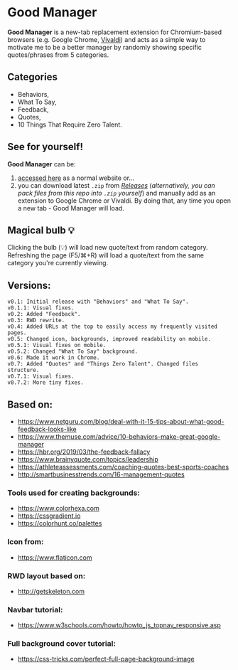 # Good Manager

**Good Manager** is a new-tab replacement extension for Chromium-based browsers (e.g. Google Chrome, [Vivaldi](https://vivaldi.com)) and acts as a simple way to motivate me to be a better manager by randomly showing specific quotes/phrases from 5 categories.

## Categories

- Behaviors,
- What To Say,
- Feedback,
- Quotes,
- 10 Things That Require Zero Talent.

<!-- ![Example](https://i.ibb.co/j6nZV2G/Be-Funky-collage.jpg) -->

## See for yourself!

**Good Manager** can be:
1) [accessed here](https://vardecab.github.io/good-manager/chooser.html) as a normal website or... 
2) you can download latest `.zip` from [_Releases_](https://github.com/vardecab/good-manager/releases)  (_alternatively, you can pack files from this repo into `.zip` yourself_) and manually add as an extension to Google Chrome or Vivaldi. By doing that, any time you open a new tab - Good Manager will load.

## Magical bulb 💡

Clicking the bulb (💡) will load new quote/text from random category. Refreshing the page (F5/⌘+R) will load a quote/text from the same category you're currently viewing.

## Versions: 
 
    v0.1: Initial release with "Behaviors" and "What To Say".
    v0.1.1: Visual fixes.
    v0.2: Added "Feedback".
    v0.3: RWD rewrite.
    v0.4: Added URLs at the top to easily access my frequently visited pages.
    v0.5: Changed icon, backgrounds, improved readability on mobile.
    v0.5.1: Visual fixes on mobile.
    v0.5.2: Changed "What To Say" background.
    v0.6: Made it work in Chrome.
    v0.7: Added "Quotes" and "Things Zero Talent". Changed files structure.
    v0.7.1: Visual fixes.
    v0.7.2: More tiny fixes.

## Based on: 
- https://www.netguru.com/blog/deal-with-it-15-tips-about-what-good-feedback-looks-like
- https://www.themuse.com/advice/10-behaviors-make-great-google-manager
- https://hbr.org/2019/03/the-feedback-fallacy
- https://www.brainyquote.com/topics/leadership
- https://athleteassessments.com/coaching-quotes-best-sports-coaches
- http://smartbusinesstrends.com/16-management-quotes

### Tools used for creating backgrounds: 
- https://www.colorhexa.com
- https://cssgradient.io
- https://colorhunt.co/palettes

### Icon from:
- https://www.flaticon.com

### RWD layout based on: 
- http://getskeleton.com

### Navbar tutorial: 
- https://www.w3schools.com/howto/howto_js_topnav_responsive.asp

### Full background cover tutorial:
- https://css-tricks.com/perfect-full-page-background-image
